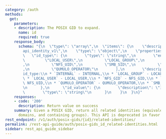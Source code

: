 ```yaml
---
category: /auth
methods:
  get:
    parameters:
    - description: The POSIX GID to expand.
      name: id
      required: true
    response_body:
      schema: "{\n  \"type\": \"array\",\n  \"items\": {\n    \"description\": \"\
        api_identity_v1\",\n    \"type\": \"object\",\n    \"properties\": {\n   \
        \   \"id_type\": {\n        \"type\": \"string\",\n        \"enum\": [\n \
        \         \"LOCAL_USER\",\n          \"LOCAL_GROUP\",\n          \"NFS_GID\"\
        ,\n          \"NFS_UID\",\n          \"SMB_SID\",\n          \"INTERNAL\"\
        ,\n          \"QUMULO_OPERATOR\"\n        ],\n        \"description\": \"\
        id_type:\\n * `INTERNAL` - INTERNAL,\\n * `LOCAL_GROUP` - LOCAL_GROUP,\\n\
        \ * `LOCAL_USER` - LOCAL_USER,\\n * `NFS_GID` - NFS_GID,\\n * `NFS_UID` -\
        \ NFS_UID,\\n * `QUMULO_OPERATOR` - QUMULO_OPERATOR,\\n * `SMB_SID` - SMB_SID\"\
        \n      },\n      \"id_value\": {\n        \"description\": \"id_value\",\n\
        \        \"type\": \"string\"\n      }\n    }\n  }\n}"
    responses:
    - code: '200'
      description: Return value on success
    summary: Given a POSIX GID, return all related identities (equivalents in other
      domains, and containing groups). This API is deprecated in favor of /v1/identity/expand
rest_endpoint: /v1/auth/posix-gids/{id}/related-identities/
permalink: /rest-api-guide/auth/posix-gids_id_related-identities.html
sidebar: rest_api_guide_sidebar
---
```

